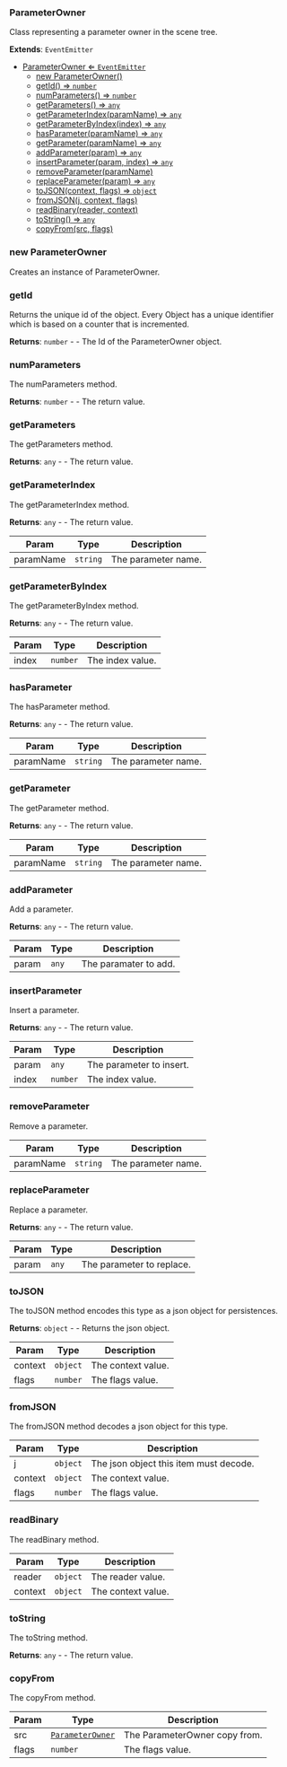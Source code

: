 <a name="ParameterOwner"></a>

### ParameterOwner 
Class representing a parameter owner in the scene tree.


**Extends**: <code>EventEmitter</code>  

* [ParameterOwner ⇐ <code>EventEmitter</code>](#ParameterOwner)
    * [new ParameterOwner()](#new-ParameterOwner)
    * [getId() ⇒ <code>number</code>](#getId)
    * [numParameters() ⇒ <code>number</code>](#numParameters)
    * [getParameters() ⇒ <code>any</code>](#getParameters)
    * [getParameterIndex(paramName) ⇒ <code>any</code>](#getParameterIndex)
    * [getParameterByIndex(index) ⇒ <code>any</code>](#getParameterByIndex)
    * [hasParameter(paramName) ⇒ <code>any</code>](#hasParameter)
    * [getParameter(paramName) ⇒ <code>any</code>](#getParameter)
    * [addParameter(param) ⇒ <code>any</code>](#addParameter)
    * [insertParameter(param, index) ⇒ <code>any</code>](#insertParameter)
    * [removeParameter(paramName)](#removeParameter)
    * [replaceParameter(param) ⇒ <code>any</code>](#replaceParameter)
    * [toJSON(context, flags) ⇒ <code>object</code>](#toJSON)
    * [fromJSON(j, context, flags)](#fromJSON)
    * [readBinary(reader, context)](#readBinary)
    * [toString() ⇒ <code>any</code>](#toString)
    * [copyFrom(src, flags)](#copyFrom)

<a name="new_ParameterOwner_new"></a>

### new ParameterOwner
Creates an instance of ParameterOwner.

<a name="ParameterOwner+getId"></a>

### getId
Returns the unique id of the object. Every Object has a unique
identifier which is based on a counter that is incremented.


**Returns**: <code>number</code> - - The Id of the ParameterOwner object.  
<a name="ParameterOwner+numParameters"></a>

### numParameters
The numParameters method.


**Returns**: <code>number</code> - - The return value.  
<a name="ParameterOwner+getParameters"></a>

### getParameters
The getParameters method.


**Returns**: <code>any</code> - - The return value.  
<a name="ParameterOwner+getParameterIndex"></a>

### getParameterIndex
The getParameterIndex method.


**Returns**: <code>any</code> - - The return value.  

| Param | Type | Description |
| --- | --- | --- |
| paramName | <code>string</code> | The parameter name. |

<a name="ParameterOwner+getParameterByIndex"></a>

### getParameterByIndex
The getParameterByIndex method.


**Returns**: <code>any</code> - - The return value.  

| Param | Type | Description |
| --- | --- | --- |
| index | <code>number</code> | The index value. |

<a name="ParameterOwner+hasParameter"></a>

### hasParameter
The hasParameter method.


**Returns**: <code>any</code> - - The return value.  

| Param | Type | Description |
| --- | --- | --- |
| paramName | <code>string</code> | The parameter name. |

<a name="ParameterOwner+getParameter"></a>

### getParameter
The getParameter method.


**Returns**: <code>any</code> - - The return value.  

| Param | Type | Description |
| --- | --- | --- |
| paramName | <code>string</code> | The parameter name. |

<a name="ParameterOwner+addParameter"></a>

### addParameter
Add a parameter.


**Returns**: <code>any</code> - - The return value.  

| Param | Type | Description |
| --- | --- | --- |
| param | <code>any</code> | The paramater to add. |

<a name="ParameterOwner+insertParameter"></a>

### insertParameter
Insert a parameter.


**Returns**: <code>any</code> - - The return value.  

| Param | Type | Description |
| --- | --- | --- |
| param | <code>any</code> | The parameter to insert. |
| index | <code>number</code> | The index value. |

<a name="ParameterOwner+removeParameter"></a>

### removeParameter
Remove a parameter.



| Param | Type | Description |
| --- | --- | --- |
| paramName | <code>string</code> | The parameter name. |

<a name="ParameterOwner+replaceParameter"></a>

### replaceParameter
Replace a parameter.


**Returns**: <code>any</code> - - The return value.  

| Param | Type | Description |
| --- | --- | --- |
| param | <code>any</code> | The parameter to replace. |

<a name="ParameterOwner+toJSON"></a>

### toJSON
The toJSON method encodes this type as a json object for persistences.


**Returns**: <code>object</code> - - Returns the json object.  

| Param | Type | Description |
| --- | --- | --- |
| context | <code>object</code> | The context value. |
| flags | <code>number</code> | The flags value. |

<a name="ParameterOwner+fromJSON"></a>

### fromJSON
The fromJSON method decodes a json object for this type.



| Param | Type | Description |
| --- | --- | --- |
| j | <code>object</code> | The json object this item must decode. |
| context | <code>object</code> | The context value. |
| flags | <code>number</code> | The flags value. |

<a name="ParameterOwner+readBinary"></a>

### readBinary
The readBinary method.



| Param | Type | Description |
| --- | --- | --- |
| reader | <code>object</code> | The reader value. |
| context | <code>object</code> | The context value. |

<a name="ParameterOwner+toString"></a>

### toString
The toString method.


**Returns**: <code>any</code> - - The return value.  
<a name="ParameterOwner+copyFrom"></a>

### copyFrom
The copyFrom method.



| Param | Type | Description |
| --- | --- | --- |
| src | [<code>ParameterOwner</code>](#ParameterOwner) | The ParameterOwner copy from. |
| flags | <code>number</code> | The flags value. |

